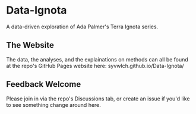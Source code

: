 # Data-Ignota
A data-driven exploration of Ada Palmer's Terra Ignota series.

## The Website
The data, the analyses, and the explainations on methods can all be found at the repo's GitHub Pages website here: syvwlch.github.io/Data-Ignota/

## Feedback Welcome
Please join in via the repo's Discussions tab, or create an issue if you'd like to see something change around here.
